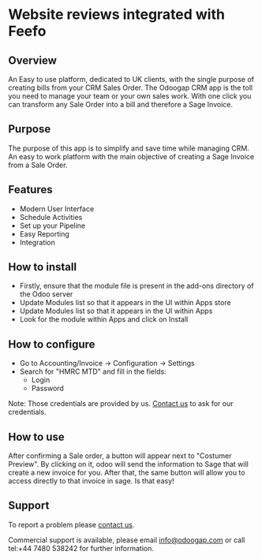 # Website reviews integrated with Feefo

## Overview

An Easy to use platform, dedicated to UK clients, with the single purpose of creating
bills from your CRM Sales Order. The Odoogap CRM app is the toll you need to manage your
team or your own sales work. With one click you can transform any Sale Order into a bill
and therefore a Sage Invoice.

## Purpose

The purpose of this app is to simplify and save time while managing CRM. An easy to work
platform with the main objective of creating a Sage Invoice from a Sale Order.

## Features

- Modern User Interface
- Schedule Activities
- Set up your Pipeline
- Easy Reporting
- Integration

## How to install

- Firstly, ensure that the module file is present in the add-ons directory of the Odoo 
  server
- Update Modules list so that it appears in the UI within Apps store
- Update Modules list so that it appears in the UI within Apps
- Look for the module within Apps and click on Install

## How to configure

- Go to Accounting/Invoice -> Configuration -> Settings
- Search for "HMRC MTD" and fill in the fields:
  - Login
  - Password
  
Note: Those credentials are provided by us. [Contact us](https://www.odoogap.com/page/contactus/) to ask for our credentials.

## How to use

After confirming a Sale order, a button will appear next to "Costumer Preview". By clicking
on it, odoo will send the information to Sage that will create a new invoice for you.
After that, the same button will allow you to access directly to that invoice in sage.
Is that easy!

## Support

To report a problem please [contact us](https://www.odoogap.com/page/contactus/).

Commercial support is available, please email [info@odoogap.com](info@odoogap.com)
or call tel:+44 7480 538242 for further information.